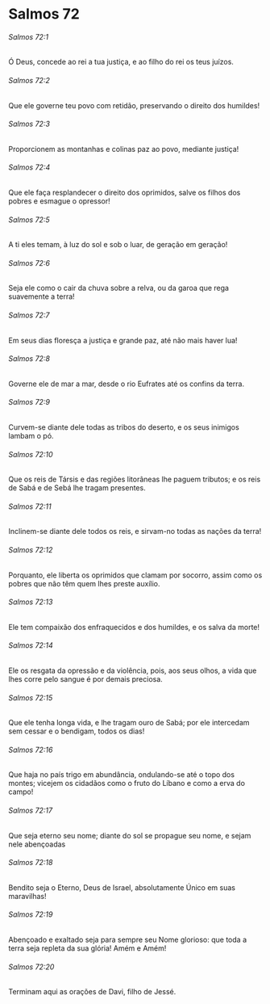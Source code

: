 # Salmos 72

###### Salmos 72:1

Ó Deus, concede ao rei a tua justiça, e ao filho do rei os teus juízos.

###### Salmos 72:2

Que ele governe teu povo com retidão, preservando o direito dos humildes!

###### Salmos 72:3

Proporcionem as montanhas e colinas paz ao povo, mediante justiça!

###### Salmos 72:4

Que ele faça resplandecer o direito dos oprimidos, salve os filhos dos pobres e esmague o opressor!

###### Salmos 72:5

A ti eles temam, à luz do sol e sob o luar, de geração em geração!

###### Salmos 72:6

Seja ele como o cair da chuva sobre a relva, ou da garoa que rega suavemente a terra!

###### Salmos 72:7

Em seus dias floresça a justiça e grande paz, até não mais haver lua!

###### Salmos 72:8

Governe ele de mar a mar, desde o rio Eufrates até os confins da terra.

###### Salmos 72:9

Curvem-se diante dele todas as tribos do deserto, e os seus inimigos lambam o pó.

###### Salmos 72:10

Que os reis de Társis e das regiões litorâneas lhe paguem tributos; e os reis de Sabá e de Sebá lhe tragam presentes.

###### Salmos 72:11

Inclinem-se diante dele todos os reis, e sirvam-no todas as nações da terra!

###### Salmos 72:12

Porquanto, ele liberta os oprimidos que clamam por socorro, assim como os pobres que não têm quem lhes preste auxílio.

###### Salmos 72:13

Ele tem compaixão dos enfraquecidos e dos humildes, e os salva da morte!

###### Salmos 72:14

Ele os resgata da opressão e da violência, pois, aos seus olhos, a vida que lhes corre pelo sangue é por demais preciosa.

###### Salmos 72:15

Que ele tenha longa vida, e lhe tragam ouro de Sabá; por ele intercedam sem cessar e o bendigam, todos os dias!

###### Salmos 72:16

Que haja no país trigo em abundância, ondulando-se até o topo dos montes; vicejem os cidadãos como o fruto do Líbano e como a erva do campo!

###### Salmos 72:17

Que seja eterno seu nome; diante do sol se propague seu nome, e sejam nele abençoadas

###### Salmos 72:18

Bendito seja o Eterno, Deus de Israel, absolutamente Único em suas maravilhas!

###### Salmos 72:19

Abençoado e exaltado seja para sempre seu Nome glorioso: que toda a terra seja repleta da sua glória! Amém e Amém!

###### Salmos 72:20

Terminam aqui as orações de Davi, filho de Jessé.

